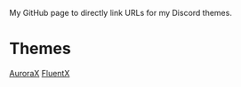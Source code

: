 My GitHub page to directly link URLs for my Discord themes.

# Themes
[AuroraX](https://github.com/Renryokai/AuroraX)
[FluentX](https://github.com/Renryokai/FluentX)
